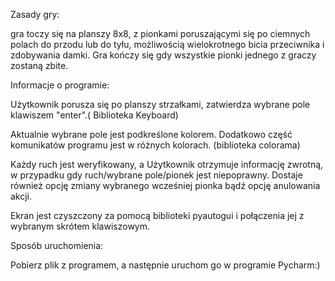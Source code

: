 Zasady gry:

gra toczy się na planszy 8x8, z pionkami poruszającymi się po ciemnych polach do przodu lub do tyłu, możliwością wielokrotnego bicia przeciwnika i zdobywania damki. 
Gra kończy się gdy wszystkie pionki jednego z graczy zostaną zbite.


Informacje o programie:

Użytkownik porusza się po planszy strzałkami, zatwierdza wybrane pole klawiszem "enter".( Biblioteka Keyboard)

Aktualnie wybrane pole jest podkreślone kolorem. Dodatkowo część komunikatów programu jest w różnych kolorach. (biblioteka colorama)

Każdy ruch jest weryfikowany, a Użytkownik otrzymuje informację zwrotną, w przypadku gdy ruch/wybrane pole/pionek jest niepoprawny. Dostaje również opcję zmiany wybranego wcześniej pionka bądź opcję anulowania akcji.

Ekran jest czyszczony za pomocą biblioteki pyautogui i połączenia jej z wybranym skrótem klawiszowym.


Sposób uruchomienia:

Pobierz plik z programem, a następnie uruchom go w programie Pycharm:)

